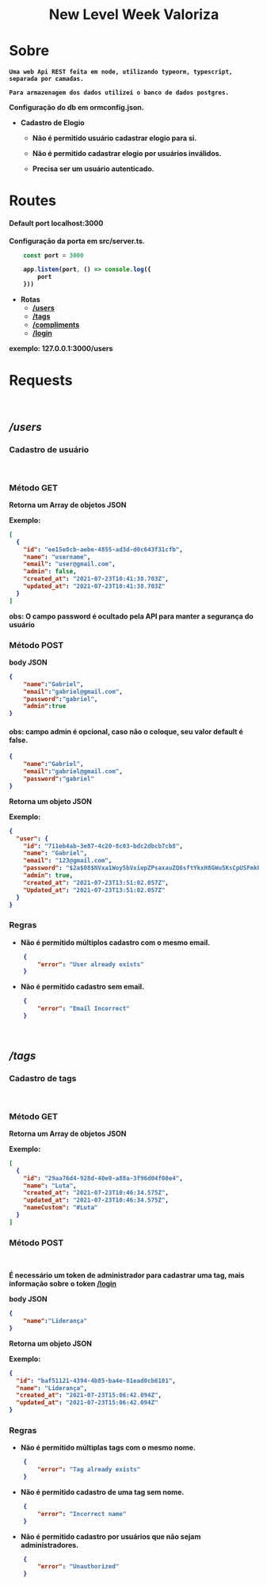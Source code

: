<h1 align='center'><strong>New Level Week Valoriza</h1>

# Sobre
    Uma web Api REST feita em node, utilizando typeorm, typescript, separada por camadas.

    Para armazenagem dos dados utilizei o banco de dados postgres. 
 Configuração do db em **ormconfig.json**.





* **Cadastro de Elogio**

    * Não é permitido usuário cadastrar elogio para si.

    * Não é permitido cadastrar elogio por usuários inválidos.

    * Precisa ser um usuário autenticado.


# Routes

#### Default port **localhost:3000**

Configuração da porta em **src/server.ts**.

```ts 
    const port = 3000 

    app.listen(port, () => console.log({
        port
    }))
```


- Rotas
    - [/users](#users)
    - [/tags](#tags)
    - [/compliments](#compliments)
    - [/login](#login) 

exemplo: **127.0.0.1:3000/users**

# **Requests**
<br>

## _/users_
### **Cadastro de usuário** 
<br>

### **Método GET**

**Retorna** um Array de objetos JSON

Exemplo:
```json
[
  {
    "id": "ee15e8cb-aebe-4855-ad3d-d0c643f31cfb",
    "name": "username",
    "email": "user@gmail.com",
    "admin": false,
    "created_at": "2021-07-23T10:41:38.703Z",
    "updated_at": "2021-07-23T10:41:38.703Z"
  }
]
```
**obs:** O campo password é ocultado pela API para manter a segurança do usuário


### **Método POST**

**body JSON**

```json
{
	"name":"Gabriel",
	"email":"gabriel@gmail.com",
	"password":"gabriel",
	"admin":true 
}
```
#### **obs**: campo **admin** é opcional, caso não o coloque, seu valor default é false.

```json
{
	"name":"Gabriel",
	"email":"gabriel@gmail.com",
	"password":"gabriel" 
}
```

**Retorna** um objeto JSON

Exemplo:
```json
{
  "user": {
    "id": "711eb4ab-3e87-4c20-8c03-bdc2dbcb7cb8",
    "name": "Gabriel",
    "email": "123@gmail.com",
    "password": "$2a$08$NVxa1Woy5bVxiepZPsaxauZQ6sftYkxH8GWu5KsCpUSFmkR9tjVjm",
    "admin": true,
    "created_at": "2021-07-23T13:51:02.057Z",
    "Updated_at": "2021-07-23T13:51:02.057Z"
  }
}
```

### **Regras**

* Não é permitido múltiplos cadastro com o mesmo email.

```json
    {
        "error": "User already exists"
    }
 ```

* Não é permitido cadastro sem email.

```json
    {
        "error": "Email Incorrect"
    }   
```
<br>

## _/tags_
### **Cadastro de tags** 
<br>

### **Método GET**

**Retorna** um Array de objetos JSON

Exemplo:
```json
[
  {
    "id": "29aa76d4-928d-40e0-a88a-3f96d04f00e4",
    "name": "Luta",
    "created_at": "2021-07-23T10:46:34.575Z",
    "updated_at": "2021-07-23T10:46:34.575Z",
    "nameCustom": "#Luta"
  }
]
```


### **Método POST**
<br>

É necessário um token de administrador para cadastrar uma tag, mais informação sobre o token [/login](#tags)

**body JSON**

```json
{
	"name":"Liderança"
}
```

**Retorna** um objeto JSON

Exemplo:
```json
{
  "id": "baf51121-4394-4b85-ba4e-81ead0cb6101",
  "name": "Liderança",
  "created_at": "2021-07-23T15:06:42.094Z",
  "updated_at": "2021-07-23T15:06:42.094Z"
}
```

### **Regras**

* Não é permitido múltiplas tags com o mesmo nome.

```json
    {
        "error": "Tag already exists"
    }
```

* Não é permitido cadastro de uma tag sem nome.

```json
    {
        "error": "Incorrect name"
    }
```

* Não é permitido cadastro por usuários que não sejam administradores.

```json
    {
        "error": "Unauthorized"
    }
```
<br>







